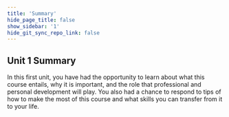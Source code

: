 ```yaml
---
title: 'Summary'
hide_page_title: false
show_sidebar: '1'
hide_git_sync_repo_link: false
---
```

## Unit 1 Summary

In this first unit, you have had the opportunity to learn about what this course entails, why it is important, and the role that professional and personal development will play. You also had a chance to respond to tips of how to make the most of this course and what skills you can transfer from it to your life.
